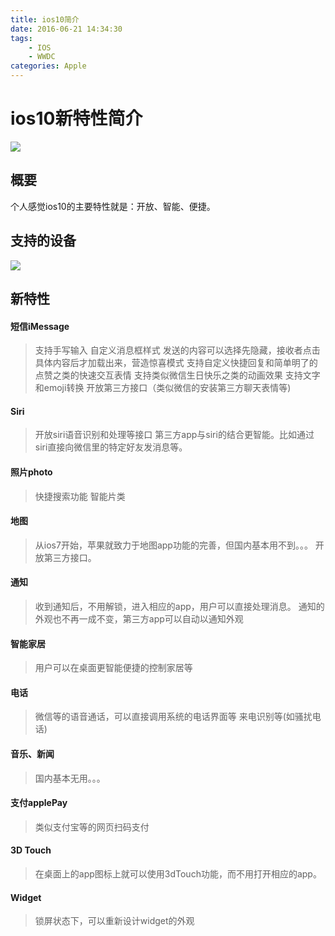 ```yaml
---
title: ios10简介
date: 2016-06-21 14:34:30
tags: 
	- IOS
	- WWDC
categories: Apple
---
```


# ios10新特性简介
![](/ios10/ios10_preview.png)  
<!-- more -->
## 概要
个人感觉ios10的主要特性就是：开放、智能、便捷。
## 支持的设备
![](/ios10/ios10_devices.png)
## 新特性
#### 短信iMessage
> 支持手写输入
> 自定义消息框样式
> 发送的内容可以选择先隐藏，接收者点击具体内容后才加载出来，营造惊喜模式
> 支持自定义快捷回复和简单明了的点赞之类的快速交互表情
> 支持类似微信生日快乐之类的动画效果
> 支持文字和emoji转换
> 开放第三方接口（类似微信的安装第三方聊天表情等)  

#### Siri
>开放siri语音识别和处理等接口
>第三方app与siri的结合更智能。比如通过siri直接向微信里的特定好友发消息等。

#### 照片photo
>快捷搜索功能
>智能片类

#### 地图
>从ios7开始，苹果就致力于地图app功能的完善，但国内基本用不到。。。
>开放第三方接口。

#### 通知
>收到通知后，不用解锁，进入相应的app，用户可以直接处理消息。
>通知的外观也不再一成不变，第三方app可以自动以通知外观

#### 智能家居
>用户可以在桌面更智能便捷的控制家居等

#### 电话
>微信等的语音通话，可以直接调用系统的电话界面等
>来电识别等(如骚扰电话)

####  音乐、新闻
>国内基本无用。。。

#### 支付applePay
>类似支付宝等的网页扫码支付

#### 3D Touch
>在桌面上的app图标上就可以使用3dTouch功能，而不用打开相应的app。

#### Widget
>锁屏状态下，可以重新设计widget的外观